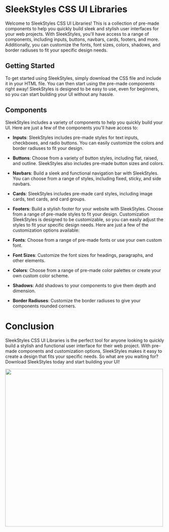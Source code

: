 # SleekStyles CSS UI Libraries
Welcome to SleekStyles CSS UI Libraries! This is a collection of pre-made components to help you quickly build sleek and stylish user interfaces for your web projects. With SleekStyles, you'll have access to a range of components, including inputs, buttons, navbars, cards, footers, and more. Additionally, you can customize the fonts, font sizes, colors, shadows, and border radiuses to fit your specific design needs.

## Getting Started
To get started using SleekStyles, simply download the CSS file and include it in your HTML file. You can then start using the pre-made components right away! SleekStyles is designed to be easy to use, even for beginners, so you can start building your UI without any hassle.

## Components
SleekStyles includes a variety of components to help you quickly build your UI. Here are just a few of the components you'll have access to:

* **Inputs**: SleekStyles includes pre-made styles for text inputs, checkboxes, and radio buttons. You can easily customize the colors and border radiuses to fit your design.
* **Buttons**: Choose from a variety of button styles, including flat, raised, and outline. SleekStyles also includes pre-made button sizes and colors.
* **Navbars**: Build a sleek and functional navigation bar with SleekStyles. You can choose from a range of styles, including fixed, sticky, and side navbars.
* **Cards**: SleekStyles includes pre-made card styles, including image cards, text cards, and card groups.
* **Footers**: Build a stylish footer for your website with SleekStyles. Choose from a range of pre-made styles to fit your design.
Customization
SleekStyles is designed to be customizable, so you can easily adjust the styles to fit your specific design needs. Here are just a few of the customization options available:

* **Fonts**: Choose from a range of pre-made fonts or use your own custom font.
* **Font Sizes**: Customize the font sizes for headings, paragraphs, and other elements.
* **Colors**: Choose from a range of pre-made color palettes or create your own custom color scheme.
* **Shadows**: Add shadows to your components to give them depth and dimension.
* **Border Radiuses**: Customize the border radiuses to give your components rounded corners.

# Conclusion
SleekStyles CSS UI Libraries is the perfect tool for anyone looking to quickly build a stylish and functional user interface for their web project. With pre-made components and customization options, SleekStyles makes it easy to create a design that fits your specific needs. So what are you waiting for? Download SleekStyles today and start building your UI!

<img src="https://imgur.com/a/cFRkcmX" width="500" height="500" />
